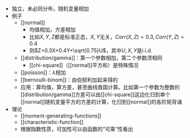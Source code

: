 - 独立，未必同分布，随机变量相加
- 例子
  - [[normal]]
    - 均值相加，方差相加
    - 比如$X,Y,Z$都是标准正态，$X,Y$无关，$Corr(X,Z)=0.3, Corr(Y,Z)=0.4$
    - 则$Z=0.3X+0.4Y+\sqrt{0.75}U$，其中$U,X,Y$是i.i.d.
  - [[distribution/gamma]]：第一个参数相加，第二个参数须相同
    - [[chi-square]]（[[normal]]平方和）是特殊情况
  - [[poisson]]：$\lambda$相加
  - [[bernoulli-binom]]：由伯努利加起来得的
  - 应用：算均值，算方差，甚至曲线救国计算。比如第一个参数为整数的[[distribution/gamma]]方差可以由[[chi-square]]这边化归到单个[[normal]]随机变量平方的方差的计算，化归到[[normal]]的各阶矩背诵
- 理论
  - [[moment-generating-functions]]
  - [[characteristic-function]]
  - 根据指数性质，可加性可以由函数的“可乘”性看出